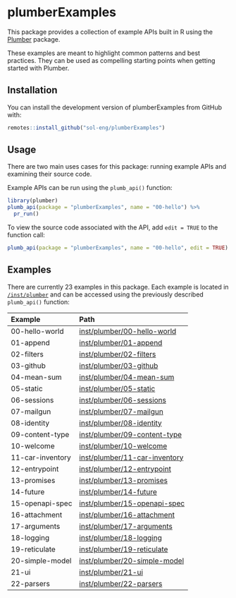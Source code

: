 
<!-- README.md is generated from README.Rmd. Please edit that file -->

# plumberExamples

This package provides a collection of example APIs built in R using the
[Plumber](https://rplumber.io) package.

These examples are meant to highlight common patterns and best
practices. They can be used as compelling starting points when getting
started with Plumber.

## Installation

You can install the development version of plumberExamples from GitHub
with:

``` r
remotes::install_github("sol-eng/plumberExamples")
```

## Usage

There are two main uses cases for this package: running example APIs and
examining their source code.

Example APIs can be run using the `plumb_api()` function:

``` r
library(plumber)
plumb_api(package = "plumberExamples", name = "00-hello") %>%
  pr_run()
```

To view the source code associated with the API, add `edit = TRUE` to
the function call:

``` r
plumb_api(package = "plumberExamples", name = "00-hello", edit = TRUE)
```

## Examples

There are currently 23 examples in this package. Each example is located
in [`/inst/plumber`](inst/plumber) and can be accessed using the
previously described `plumb_api()` function:

| Example          | Path                                                           |
|:-----------------|:---------------------------------------------------------------|
| 00-hello-world   | [inst/plumber/00-hello-world](inst/plumber/00-hello-world)     |
| 01-append        | [inst/plumber/01-append](inst/plumber/01-append)               |
| 02-filters       | [inst/plumber/02-filters](inst/plumber/02-filters)             |
| 03-github        | [inst/plumber/03-github](inst/plumber/03-github)               |
| 04-mean-sum      | [inst/plumber/04-mean-sum](inst/plumber/04-mean-sum)           |
| 05-static        | [inst/plumber/05-static](inst/plumber/05-static)               |
| 06-sessions      | [inst/plumber/06-sessions](inst/plumber/06-sessions)           |
| 07-mailgun       | [inst/plumber/07-mailgun](inst/plumber/07-mailgun)             |
| 08-identity      | [inst/plumber/08-identity](inst/plumber/08-identity)           |
| 09-content-type  | [inst/plumber/09-content-type](inst/plumber/09-content-type)   |
| 10-welcome       | [inst/plumber/10-welcome](inst/plumber/10-welcome)             |
| 11-car-inventory | [inst/plumber/11-car-inventory](inst/plumber/11-car-inventory) |
| 12-entrypoint    | [inst/plumber/12-entrypoint](inst/plumber/12-entrypoint)       |
| 13-promises      | [inst/plumber/13-promises](inst/plumber/13-promises)           |
| 14-future        | [inst/plumber/14-future](inst/plumber/14-future)               |
| 15-openapi-spec  | [inst/plumber/15-openapi-spec](inst/plumber/15-openapi-spec)   |
| 16-attachment    | [inst/plumber/16-attachment](inst/plumber/16-attachment)       |
| 17-arguments     | [inst/plumber/17-arguments](inst/plumber/17-arguments)         |
| 18-logging       | [inst/plumber/18-logging](inst/plumber/18-logging)             |
| 19-reticulate    | [inst/plumber/19-reticulate](inst/plumber/19-reticulate)       |
| 20-simple-model  | [inst/plumber/20-simple-model](inst/plumber/20-simple-model)   |
| 21-ui            | [inst/plumber/21-ui](inst/plumber/21-ui)                       |
| 22-parsers       | [inst/plumber/22-parsers](inst/plumber/22-parsers)             |
